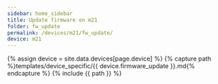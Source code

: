 ```yaml
---
sidebar: home_sidebar
title: Update firmware on m21
folder: fw_update
permalink: /devices/m21/fw_update/
device: m21
---
```

{% assign device = site.data.devices[page.device] %}
{% capture path %}templates/device_specific/{{ device.firmware_update }}.md{% endcapture %}
{% include {{ path }} %}
